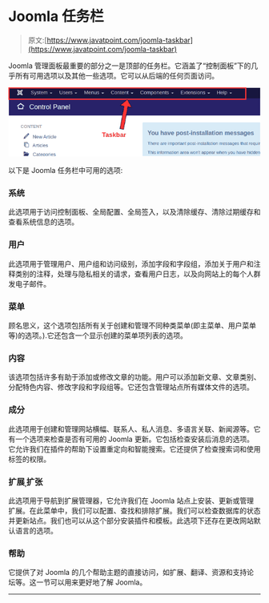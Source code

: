 # Joomla 任务栏

> 原文:[https://www.javatpoint.com/joomla-taskbar](https://www.javatpoint.com/joomla-taskbar)

Joomla 管理面板最重要的部分之一是顶部的任务栏。它涵盖了“控制面板”下的几乎所有可用选项以及其他一些选项。它可以从后端的任何页面访问。

![Joomla Taskbar](img/2a55e35e98d4048af9285a2550864f79.png)

以下是 Joomla 任务栏中可用的选项:

### 系统

此选项用于访问控制面板、全局配置、全局签入，以及清除缓存、清除过期缓存和查看系统信息的选项。

### 用户

此选项用于管理用户、用户组和访问级别，添加字段和字段组，添加关于用户和注释类别的注释，处理与隐私相关的请求，查看用户日志，以及向网站上的每个人群发电子邮件。

### 菜单

顾名思义，这个选项包括所有关于创建和管理不同种类菜单(即主菜单、用户菜单等)的选项。).它还包含一个显示创建的菜单项列表的选项。

### 内容

该选项包括许多有助于添加或修改文章的功能。用户可以添加新文章、文章类别、分配特色内容、修改字段和字段组等。它还包含管理站点所有媒体文件的选项。

### 成分

此选项用于创建和管理网站横幅、联系人、私人消息、多语言关联、新闻源等。它有一个选项来检查是否有可用的 Joomla 更新。它包括检查安装后消息的选项。它允许我们在插件的帮助下设置重定向和智能搜索。它还提供了检查搜索词和使用标签的权限。

### 扩展ˌ扩张

此选项用于导航到扩展管理器，它允许我们在 Joomla 站点上安装、更新或管理扩展。在此菜单中，我们可以配置、查找和排除扩展。我们可以检查数据库的状态并更新站点。我们也可以从这个部分安装插件和模板。此选项下还存在更改网站默认语言的选项。

### 帮助

它提供了对 Joomla 的几个帮助主题的直接访问，如扩展、翻译、资源和支持论坛等。这一节可以用来更好地了解 Joomla。

* * *